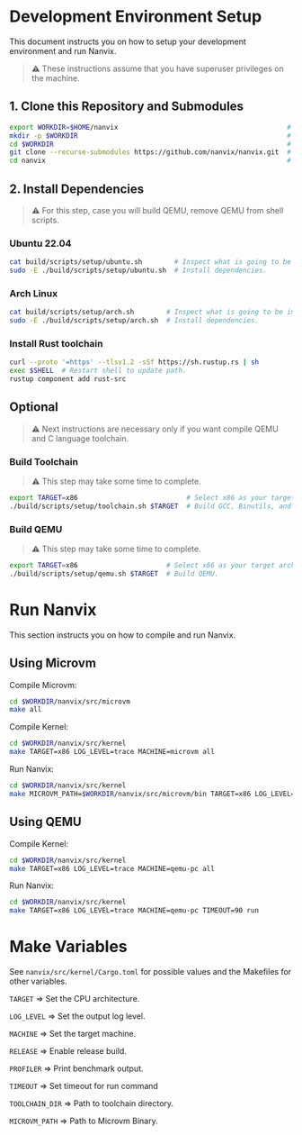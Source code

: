 # Development Environment Setup

This document instructs you on how to setup your development environment and run Nanvix.

> ⚠️ These instructions assume that you have superuser privileges on the machine.

## 1. Clone this Repository and Submodules

```bash
export WORKDIR=$HOME/nanvix                                          # Change this if you want.
mkdir -p $WORKDIR                                                    # Create workspace.
cd $WORKDIR                                                          # Switch to workspace.
git clone --recurse-submodules https://github.com/nanvix/nanvix.git  # Clone repository.
cd nanvix                                                            # Switch to nanvix source tree.
```

## 2. Install Dependencies

> ⚠️ For this step, case you will build QEMU, remove QEMU from shell scripts.

### Ubuntu 22.04
```bash
cat build/scripts/setup/ubuntu.sh        # Inspect what is going to be installed.
sudo -E ./build/scripts/setup/ubuntu.sh  # Install dependencies.
```

### Arch Linux
```bash
cat build/scripts/setup/arch.sh        # Inspect what is going to be installed.
sudo -E ./build/scripts/setup/arch.sh  # Install dependencies.
```

### Install Rust toolchain
``` bash
curl --proto '=https' --tlsv1.2 -sSf https://sh.rustup.rs | sh
exec $SHELL  # Restart shell to update path.
rustup component add rust-src
```

## Optional

> ⚠️ Next instructions are necessary only if you want compile QEMU and C language toolchain.

### Build Toolchain

> ⚠️ This step may take some time to complete.

```bash
export TARGET=x86                           # Select x86 as your target architecture.
./build/scripts/setup/toolchain.sh $TARGET  # Build GCC, Binutils, and GDB.
```

### Build QEMU

> ⚠️ This step may take some time to complete.

```bash
export TARGET=x86                      # Select x86 as your target architecture.
./build/scripts/setup/qemu.sh $TARGET  # Build QEMU.
```
# Run Nanvix

This section instructs you on how to compile and run Nanvix. 

## Using Microvm

Compile Microvm:

```bash
cd $WORKDIR/nanvix/src/microvm
make all
```

Compile Kernel:

```bash
cd $WORKDIR/nanvix/src/kernel
make TARGET=x86 LOG_LEVEL=trace MACHINE=microvm all
```

Run Nanvix:

```bash
cd $WORKDIR/nanvix/src/kernel
make MICROVM_PATH=$WORKDIR/nanvix/src/microvm/bin TARGET=x86 LOG_LEVEL=trace MACHINE=microvm TIMEOUT=90 run
```

## Using QEMU

Compile Kernel:

```bash
cd $WORKDIR/nanvix/src/kernel
make TARGET=x86 LOG_LEVEL=trace MACHINE=qemu-pc all
```

Run Nanvix:

```bash
cd $WORKDIR/nanvix/src/kernel
make TARGET=x86 LOG_LEVEL=trace MACHINE=qemu-pc TIMEOUT=90 run
```

# Make Variables

See `nanvix/src/kernel/Cargo.toml` for possible values and the Makefiles for other variables.

`TARGET` => Set the CPU architecture.

`LOG_LEVEL` => Set the output log level.

`MACHINE` => Set the target machine.

`RELEASE` => Enable release build.

`PROFILER` => Print benchmark output.

`TIMEOUT` => Set timeout for run command

`TOOLCHAIN_DIR` => Path to toolchain directory.

`MICROVM_PATH` => Path to Microvm Binary.

